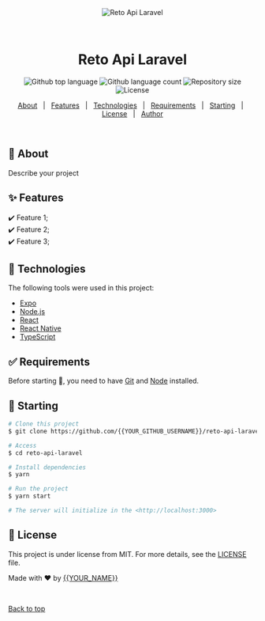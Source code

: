 <div align="center" id="top"> 
  <img src="./.github/app.gif" alt="Reto Api Laravel" />

  &#xa0;

  <!-- <a href="https://retoapilaravel.netlify.app">Demo</a> -->
</div>

<h1 align="center">Reto Api Laravel</h1>

<p align="center">
  <img alt="Github top language" src="https://img.shields.io/github/languages/top/{{YOUR_GITHUB_USERNAME}}/reto-api-laravel?color=56BEB8">

  <img alt="Github language count" src="https://img.shields.io/github/languages/count/{{YOUR_GITHUB_USERNAME}}/reto-api-laravel?color=56BEB8">

  <img alt="Repository size" src="https://img.shields.io/github/repo-size/{{YOUR_GITHUB_USERNAME}}/reto-api-laravel?color=56BEB8">

  <img alt="License" src="https://img.shields.io/github/license/{{YOUR_GITHUB_USERNAME}}/reto-api-laravel?color=56BEB8">

  <!-- <img alt="Github issues" src="https://img.shields.io/github/issues/{{YOUR_GITHUB_USERNAME}}/reto-api-laravel?color=56BEB8" /> -->

  <!-- <img alt="Github forks" src="https://img.shields.io/github/forks/{{YOUR_GITHUB_USERNAME}}/reto-api-laravel?color=56BEB8" /> -->

  <!-- <img alt="Github stars" src="https://img.shields.io/github/stars/{{YOUR_GITHUB_USERNAME}}/reto-api-laravel?color=56BEB8" /> -->
</p>

<!-- Status -->

<!-- <h4 align="center"> 
	🚧  Reto Api Laravel 🚀 Under construction...  🚧
</h4> 

<hr> -->

<p align="center">
  <a href="#dart-about">About</a> &#xa0; | &#xa0; 
  <a href="#sparkles-features">Features</a> &#xa0; | &#xa0;
  <a href="#rocket-technologies">Technologies</a> &#xa0; | &#xa0;
  <a href="#white_check_mark-requirements">Requirements</a> &#xa0; | &#xa0;
  <a href="#checkered_flag-starting">Starting</a> &#xa0; | &#xa0;
  <a href="#memo-license">License</a> &#xa0; | &#xa0;
  <a href="https://github.com/{{YOUR_GITHUB_USERNAME}}" target="_blank">Author</a>
</p>

<br>

## :dart: About ##

Describe your project

## :sparkles: Features ##

:heavy_check_mark: Feature 1;\
:heavy_check_mark: Feature 2;\
:heavy_check_mark: Feature 3;

## :rocket: Technologies ##

The following tools were used in this project:

- [Expo](https://expo.io/)
- [Node.js](https://nodejs.org/en/)
- [React](https://pt-br.reactjs.org/)
- [React Native](https://reactnative.dev/)
- [TypeScript](https://www.typescriptlang.org/)

## :white_check_mark: Requirements ##

Before starting :checkered_flag:, you need to have [Git](https://git-scm.com) and [Node](https://nodejs.org/en/) installed.

## :checkered_flag: Starting ##

```bash
# Clone this project
$ git clone https://github.com/{{YOUR_GITHUB_USERNAME}}/reto-api-laravel

# Access
$ cd reto-api-laravel

# Install dependencies
$ yarn

# Run the project
$ yarn start

# The server will initialize in the <http://localhost:3000>
```

## :memo: License ##

This project is under license from MIT. For more details, see the [LICENSE](LICENSE.md) file.


Made with :heart: by <a href="https://github.com/{{YOUR_GITHUB_USERNAME}}" target="_blank">{{YOUR_NAME}}</a>

&#xa0;

<a href="#top">Back to top</a>
